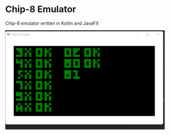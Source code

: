 # Chip-8 Emulator

Chip-8 emulator written in Kotlin and JavaFX

![alt text](screenshot.png?raw=true "Chip-8 Emulator")
